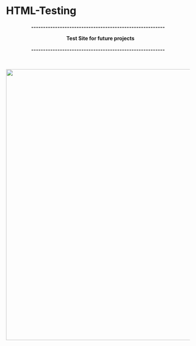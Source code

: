 # HTML-Testing

<p style="text-align: center;"><strong>--------------------------------------------------------</strong></p>
<p style="text-align: center;"><strong>&nbsp; &nbsp; Test Site for future projects</strong></p>
<p style="text-align: center;"><strong>--------------------------------------------------------</strong></p>
<p style="text-align: center;">&nbsp;</p>
<p style="text-align: left;"><strong><img src="https://miro.medium.com/max/3118/1*iwPLQjyFYRTVeQ2cb4S9rA.png" alt="" width="1262" height="742" /></strong></p>
